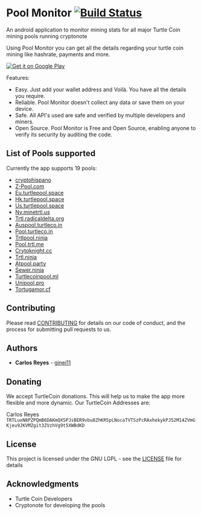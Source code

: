 # Pool Monitor [![Build Status](https://travis-ci.org/ginei11/android-pool-monitor.svg?branch=master)](https://travis-ci.org/ginei11/android-pool-monitor)

An android application to monitor mining stats for all major Turtle Coin mining pools running cryptonote

Using Pool Monitor you can get all the details regarding your turtle coin mining like hashrate, payments and more.

[![Get it on Google Play](https://play.google.com/intl/en_us/badges/images/badge_new.png)](https://play.google.com/store/apps/details?id=com.ingidear.poolmonitor)

Features:
* Easy. Just add your wallet address and Voilà. You have all the details you require.
* Reliable. Pool Monitor doesn't collect any data or save them on your device.
* Safe. All API's used are safe and verified by multiple developers and miners.
* Open Source. Pool Monitor is Free and Open Source, enabling anyone to verify its security by auditing the code.

## List of Pools supported
Currently the app supports 19 pools:

* [cryptohispano](http://trtl.cryptohispano.net/)
* [Z-Pool.com](http://z-pool.com/)
* [Eu.turtlepool.space](http://eu.turtlepool.space/)
* [Hk.turtlepool.space](http://hk.turtlepool.space/)
* [Us.turtlepool.space](http://us.turtlepool.space/)
* [Ny.minetrtl.us](http://ny.minetrtl.us/)
* [Trtl.radicaldelta.org](http://trtl.radicaldelta.org/)
* [Auspool.turtleco.in](http://auspool.turtleco.in/)
* [Pool.turtleco.in](http://pool.turtleco.in/)
* [Trtlpool.ninja](http://trtlpool.ninja/)
* [Pool.trtl.me](http://pool.trtl.me/)
* [Crytoknight.cc](http://cryptoknight.cc/)
* [Trtl.ninja](http://trtl.ninja/)
* [Atpool.party](http://atpool.party/)
* [Sewer.ninja](http://sewer.ninja)
* [Turtlecoinpool.ml](http://turtlecoinpool.ml)
* [Unipool.pro](https://trtl.unipool.pro)
* [Tortugamor.cf](http://tortugamor.cf)



## Contributing

Please read [CONTRIBUTING](https://github.com/ginei11/android-pool-monitor/blob/master/CONTRIBUTING.md) for details on our code of conduct, and the process for submitting pull requests to us.

## Authors

* **Carlos Reyes** - [ginei11](https://github.com/ginei11)

## Donating

We accept TurtleCoin donations. This will help us to make the app more flexible and more dynamic. Our TurtleCoin Addresses are:

Carlos Reyes
<br>
`TRTLuxN8PZPQmB6DAKmQXSPJsBER9vbu8ZhKR5pLNocaTVTSzPcRAxhekykPJ52M14ZVmGKjeu9JKVMZgit3ZVzhVg9t5XWBdKD`
<br>

## License

This project is licensed under the GNU LGPL - see the [LICENSE](https://github.com/ginei11/android-pool-monitor/blob/master/LICENSE.md) file for details

## Acknowledgments

* Turtle Coin Developers 
* Cryptonote for developing the pools
